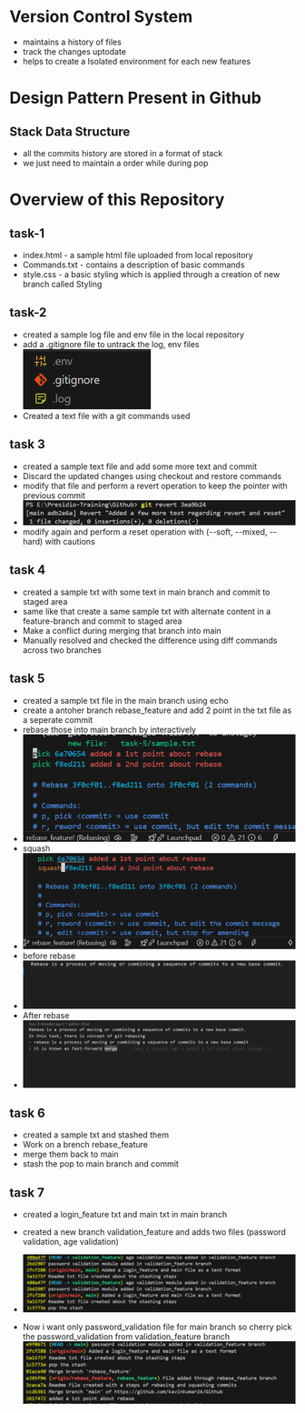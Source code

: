 # Version Control System
- maintains a history of files
- track the changes uptodate
- helps to create a Isolated environment for each new features

# Design Pattern Present in Github
## Stack Data Structure
- all the commits history are stored in a format of stack 
- we just need to maintain a order while during pop


# Overview of this Repository
## task-1
- index.html - a sample html file uploaded from local repository
- Commands.txt - contains a description of basic commands
- style.css -  a basic styling which is applied through a creation of new branch called Styling

## task-2
- created a sample log file and env file in the local repository
- add a .gitignore file to untrack the log, env files 
![alt text](./Assests/image.png)
- Created a text file with a git commands used

## task 3
- created a sample text file and add some more text and commit
- Discard the updated changes using checkout and restore commands
- modify that file and perform a revert operation to keep the pointer with previous commit
- ![alt text](./Assests/revert.png)
- modify again and perform a reset operation with (--soft, --mixed, --hard) with cautions

## task 4
- created a sample txt with some text in main branch and commit to staged area
- same like that create a same sample txt with alternate content in a feature-branch and commit to staged area
- Make a conflict during merging that branch into main
- Manually resolved and checked the difference using diff commands across two branches

## task 5
- created a sample txt file in the main branch using echo
- create a antoher branch rebase_feature and add 2 point in the txt file as a seperate commit
- rebase those into main branch by interactively
- ![alt text](./Assests/rebase-1.png) 
- squash
- ![alt text](./Assests/rebase-2.png)
- before rebase
- ![alt text](./Assests/bef_rebase.png)
- After rebase
- ![alt text](./Assests/aft_rebase.png)

## task 6
- created a sample txt and stashed them
- Work on a brench rebase_feature
- merge them back to main
- stash the pop to main branch and commit

## task 7
- created a login_feature txt and main txt in main branch
- created a new branch validation_feature and adds two files 
  (password validation, age validation)
- ![alt text](./Assests/cherry-pick-branch.png)

- Now i want only password_validation file for main branch so cherry pick the password_validation from validation_feature branch
![alt text](./Assests/cherry-pick.png)


